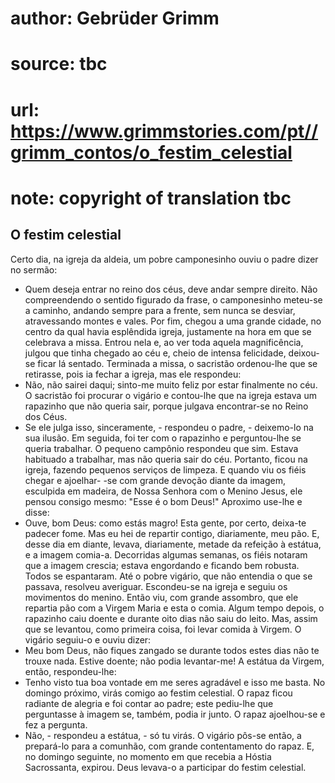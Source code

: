 # author: Gebrüder Grimm
# source: tbc
# url: https://www.grimmstories.com/pt//grimm_contos/o_festim_celestial
# note: copyright of translation tbc

## O festim celestial 

Certo dia, na igreja da aldeia, um pobre camponesinho ouviu o padre
dizer no sermão:
- Quem deseja entrar no reino dos céus, deve andar sempre direito.
Não compreendendo o sentido figurado da frase, o camponesinho meteu-se a
caminho, andando sempre para a frente, sem nunca se desviar,
atravessando montes e vales.
Por fim, chegou a uma grande cidade, no centro da qual havia esplêndida
igreja, justamente na hora em que se celebrava a missa.
Entrou nela e, ao ver toda aquela magnificência, julgou que tinha
chegado ao céu e, cheio de intensa felicidade, deixou-se ficar lá
sentado.
Terminada a missa, o sacristão ordenou-lhe que se retirasse, pois ia
fechar a igreja, mas ele respondeu:
- Não, não sairei daqui; sinto-me muito feliz por estar finalmente no
céu.
O sacristão foi procurar o vigário e contou-lhe que na igreja estava um
rapazinho que não queria sair, porque julgava encontrar-se no Reino dos
Céus.
- Se ele julga isso, sinceramente, - respondeu o padre, - deixemo-lo na
sua ilusão.
Em seguida, foi ter com o rapazinho e perguntou-lhe se queria
trabalhar.
O pequeno campônio respondeu que sim. Estava habituado a trabalhar, mas
não queria sair do céu.
Portanto, ficou na igreja, fazendo pequenos serviços de limpeza. E
quando viu os fiéis chegar e ajoelhar- -se com grande devoção diante da
imagem, esculpida em madeira, de Nossa Senhora com o Menino Jesus, ele
pensou consigo mesmo: "Esse é o bom Deus!" Aproximo use-lhe e disse:
- Ouve, bom Deus: como estás magro! Esta gente, por certo, deixa-te
padecer fome. Mas eu hei de repartir contigo, diariamente, meu pão.
E, desse dia em diante, levava, diariamente, metade da refeição à
estátua, e a imagem comia-a.
Decorridas algumas semanas, os fiéis notaram que a imagem crescia;
estava engordando e ficando bem robusta. Todos se espantaram. Até o
pobre vigário, que não entendia o que se passava, resolveu averiguar.
Escondeu-se na igreja e seguiu os movimentos do menino. Então viu, com
grande assombro, que ele repartia pão com a Virgem Maria e esta o
comia.
Algum tempo depois, o rapazinho caiu doente e durante oito dias não saiu
do leito. Mas, assim que se levantou, como primeira coisa, foi levar
comida à Virgem. O vigário seguiu-o e ouviu dizer:
- Meu bom Deus, não fiques zangado se durante todos estes dias não te
trouxe nada. Estive doente; não podia levantar-me!
A estátua da Virgem, então, respondeu-lhe:
- Tenho visto tua boa vontade em me seres agradável e isso me basta. No
domingo próximo, virás comigo ao festim celestial.
O rapaz ficou radiante de alegria e foi contar ao padre; este pediu-lhe
que perguntasse à imagem se, também, podia ir junto. O rapaz ajoelhou-se
e fez a pergunta.
- Não, - respondeu a estátua, - só tu virás.
O vigário pôs-se então, a prepará-lo para a comunhão, com grande
contentamento do rapaz.
E, no domingo seguinte, no momento em que recebia a Hóstia Sacrossanta,
expirou. Deus levava-o a participar do festim celestial.
